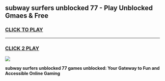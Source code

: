 
## subway surfers unblocked 77 - Play Unblocked Gmaes & Free
<h3>
<a href="https://premium.freeplayer.one?title=subway_surfers_unblocked_77&ref=20F">CLICK TO PLAY</a></h3>
<hr>

<h3>
<a href="https://premium.freeplayer.one?title=subway_surfers_unblocked_77&ref=20F">CLICK 2 PLAY</a>
  
</h3>

<a href="https://premium.freeplayer.one?title=subway_surfers_unblocked_77&ref=20F/"><img src="https://clearcache.store/games.png"></a>


**subway surfers unblocked 77 games unblocked: Your Gateway to Fun and Accessible Online Gaming**
